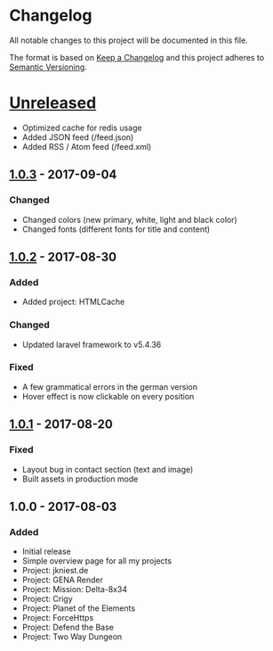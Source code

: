 # Changelog
All notable changes to this project will be documented in this file.

The format is based on [Keep a Changelog](http://keepachangelog.com/en/1.0.0/)
and this project adheres to [Semantic Versioning](http://semver.org/spec/v2.0.0.html).

# [Unreleased]
- Optimized cache for redis usage
- Added JSON feed (/feed.json)
- Added RSS / Atom feed (/feed.xml)

## [1.0.3] - 2017-09-04
### Changed
- Changed colors (new primary, white, light and black color)
- Changed fonts (different fonts for title and content)

## [1.0.2] - 2017-08-30
### Added
- Added project: HTMLCache

### Changed
- Updated laravel framework to v5.4.36

### Fixed
- A few grammatical errors in the german version
- Hover effect is now clickable on every position

## [1.0.1] - 2017-08-20
### Fixed
- Layout bug in contact section (text and image)
- Built assets in production mode

## 1.0.0 - 2017-08-03
### Added
- Initial release
- Simple overview page for all my projects
- Project: jkniest.de
- Project: GENA Render
- Project: Mission: Delta-8x34
- Project: Crigy
- Project: Planet of the Elements
- Project: ForceHttps
- Project: Defend the Base
- Project: Two Way Dungeon

[Unreleased]: https://github.com/jkniest/jkniest.de/compare/1.0.1...HEAD
[1.0.1]: https://github.com/jkniest/jkniest.de/compare/1.0.0...1.0.1
[1.0.2]: https://github.com/jkniest/jkniest.de/compare/1.0.1...1.0.2
[1.0.3]: https://github.com/jkniest/jkniest.de/compare/1.0.2...1.0.3